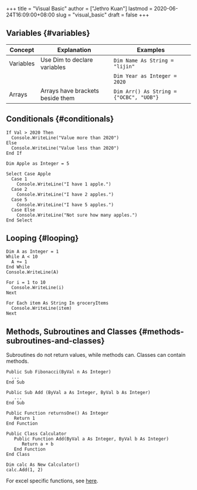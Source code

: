+++
title = "Visual Basic"
author = ["Jethro Kuan"]
lastmod = 2020-06-24T16:09:00+08:00
slug = "visual_basic"
draft = false
+++

## Variables {#variables}

| Concept   | Explanation                      | Examples                                |
| --------- | -------------------------------- | --------------------------------------- |
| Variables | Use Dim to declare variables     | `Dim Name As String = "lijin"`          |
|           |                                  | `Dim Year as Integer = 2020`            |
| Arrays    | Arrays have brackets beside them | `Dim Arr() As String = {"OCBC", "UOB"}` |

## Conditionals {#conditionals}

```visual-basic
If Val > 2020 Then
  Console.WriteLine("Value more than 2020")
Else
  Console.WriteLine("Value less than 2020")
End If
```

```visual-basic
Dim Apple as Integer = 5

Select Case Apple
  Case 1
    Console.WriteLine("I have 1 apple.")
  Case 2
    Console.WriteLine("I have 2 apples.")
  Case 5
    Console.WriteLine("I have 5 apples.")
  Case Else
    Console.WriteLine("Not sure how many apples.")
End Select
```

## Looping {#looping}

```visual-basic
Dim A as Integer = 1
While A < 10
  A += 1
End While
Console.WriteLine(A)
```

```visual-basic
For i = 1 to 10
  Console.WriteLine(i)
Next
```

```visual-basic
For Each item As String In groceryItems
  Console.WriteLine(item)
Next
```

## Methods, Subroutines and Classes {#methods-subroutines-and-classes}

Subroutines do not return values, while methods can. Classes can contain methods.

```visual-basic
Public Sub Fibonacci(ByVal n As Integer)
  ...
End Sub

Public Sub Add (ByVal a As Integer, ByVal b As Integer)
   ...
End Sub
```

```visual-basic
Public Function returnsOne() As Integer
   Return 1
End Function
```

```visual-basic
Public Class Calculator
   Public Function Add(ByVal a As Integer, ByVal b As Integer)
      Return a + b
   End Function
End Class

Dim calc As New Calculator()
calc.Add(1, 2)
```

For excel specific functions, see [here](https://www.automateexcel.com/blockedfolder/AutomateExcel-VBA-Cheatsheet.pdf).
